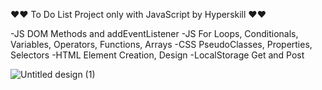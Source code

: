❤️❤️ To Do List Project only with JavaScript by Hyperskill ❤️❤️

-JS DOM Methods and addEventListener
-JS For Loops, Conditionals, Variables, Operators, Functions, Arrays
-CSS PseudoClasses, Properties, Selectors
-HTML Element Creation, Design
-LocalStorage Get and Post

![Untitled design (1)](https://github.com/iulianapintilie2022/to-do-listJS/assets/112865318/831643b2-8f28-4425-bbff-3f2e29f757b3)
